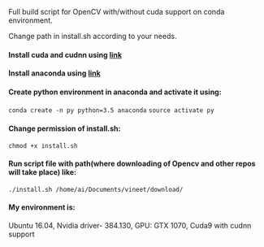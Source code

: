 Full build script for OpenCV with/without cuda support on conda environment.

Change path in install.sh according to your needs.

#### Install cuda and cudnn using [link](https://stackoverflow.com/a/47503155/6761181)

#### Install anaconda using [link](https://www.digitalocean.com/community/tutorials/how-to-install-the-anaconda-python-distribution-on-ubuntu-16-04)

#### Create python environment  in anaconda and activate it using:

`conda create -n py python=3.5 anaconda`
`source activate py`

#### Change permission of install.sh:

`chmod +x install.sh`

#### Run script file with path(where downloading of Opencv and other repos will take place) like:

`./install.sh /home/ai/Documents/vineet/download/`

#### My environment is:

Ubuntu 16.04,
Nvidia driver- 384.130,
GPU: GTX 1070,
Cuda9 with cudnn support
